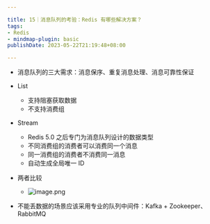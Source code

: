```yaml
---

title: 15｜消息队列的考验：Redis 有哪些解决方案？
tags:
- Redis
- mindmap-plugin: basic
publishDate: 2023-05-22T21:19:48+08:00

---
```


- 消息队列的三大需求：消息保序、重复消息处理、消息可靠性保证
- List

  - 支持阻塞获取数据
  - 不支持消费组

- Stream

  - Redis 5.0 之后专门为消息队列设计的数据类型
  - 不同消费组的消费者可以消费同一个消息
  - 同一消费组的消费者不消费同一消息
  - 自动生成全局唯一 ID

- 两者比较
  - ![image.png](https://cdn.jsdelivr.net/gh/11ze/static/images/redis-15-1.png)

- 不能丢数据的场景应该采用专业的队列中间件：Kafka + Zookeeper、RabbitMQ
